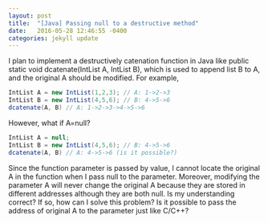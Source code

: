 ```yaml
---
layout: post
title:  "[Java] Passing null to a destructive method"
date:   2016-05-28 12:46:55 -0400
categories: jekyll update
---
```


I plan to implement a destructively catenation function in Java like public static void dcatenate(IntList A, IntList B), which is used to append list B to A, and the original A should be modified. For example,

```java
IntList A = new IntList(1,2,3); // A: 1->2->3
IntList B = new IntList(4,5,6); // B: 4->5->6
dcatenate(A, B) // A: 1->2->3->4->5->6
```

However, what if A=null?

```java
IntList A = null;
IntList B = new IntList(4,5,6); // B: 4->5->6
dcatenate(A, B) // A: 4->5->6 (is it possible?)
```

Since the function parameter is passed by value, I cannot locate the original A in the function when I pass null to the parameter. Moreover, modifying the parameter A will never change the original A because they are stored in different addresses although they are both null. Is my understanding correct? If so, how can I solve this problem? Is it possible to pass the address of original A to the parameter just like C/C++?

